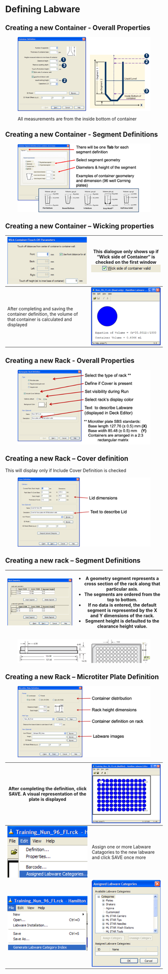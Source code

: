 # Defining Labware

## Creating a new Container - Overall Properties

<figure><img src="../../.gitbook/assets/image (108) (1).png" alt=""><figcaption><p>All measurements are from the inside bottom of container</p></figcaption></figure>



## Creating a new Container - Segment Definitions

<figure><img src="../../.gitbook/assets/image (111) (1).png" alt=""><figcaption></figcaption></figure>

## Creating a new Container – Wicking properties



| <img src="../../.gitbook/assets/image (113) (1).png" alt="" data-size="original">                              | <p>This dialogue only shows up if “Wick side of Container“ is checked on the first window<br><img src="../../.gitbook/assets/image (115) (1).png" alt=""></p> |
| -------------------------------------------------------------------------------------------------------------- | ------------------------------------------------------------------------------------------------------------------------------------------------------------- |
| After completing and saving the container definition, the volume of that container is calculated and displayed | <img src="../../.gitbook/assets/image (114) (1).png" alt="" data-size="original">                                                                             |

## Creating a new Rack - Overall Properties

<figure><img src="../../.gitbook/assets/image (116) (1).png" alt=""><figcaption></figcaption></figure>

## Creating a new Rack – Cover definition

This will display only if Include Cover Definition is checked

<figure><img src="../../.gitbook/assets/image (118) (1).png" alt=""><figcaption></figcaption></figure>

## Creating a new rack – Segment Definitions



| <img src="../../.gitbook/assets/image (120) (1).png" alt="" data-size="original"> | <ul><li>A geometry segment represents a cross section of the rack along that particular axis.</li><li>The segments are ordered from the top to bottom.</li><li>If no data is entered, the default segment is represented by the X and Y dimensions of the rack.</li><li>Segment height is defaulted to the clearance height value.</li></ul> |
| --------------------------------------------------------------------------------- | -------------------------------------------------------------------------------------------------------------------------------------------------------------------------------------------------------------------------------------------------------------------------------------------------------------------------------------------- |

<figure><img src="../../.gitbook/assets/image (121) (1).png" alt=""><figcaption></figcaption></figure>

## Creating a new Rack – Microtiter Plate Definition

<figure><img src="../../.gitbook/assets/image (122) (1).png" alt=""><figcaption></figcaption></figure>



| After completing the definition, click SAVE. A visual representation of the plate is displayed | <img src="../../.gitbook/assets/image (124) (1).png" alt="" data-size="original"> |
| ---------------------------------------------------------------------------------------------- | --------------------------------------------------------------------------------- |
| <img src="../../.gitbook/assets/image (126) (1).png" alt="" data-size="original">              | Assign one or more Labware Catagories to the new labware and click SAVE once more |
| <img src="../../.gitbook/assets/image (129) (1).png" alt="" data-size="original">              | <img src="../../.gitbook/assets/image (128) (1).png" alt="" data-size="original"> |

